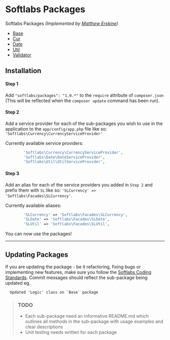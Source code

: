 Softlabs Packages
================

Softlabs Packages *(Implemented by [Matthew Erskine](https://github.com/matthewerskine))*

- [Base](https://github.com/Softlabs/softlabs-laravel/tree/master/src/Softlabs/Base)
- [Cur](https://github.com/Softlabs/softlabs-laravel/tree/master/src/Softlabs/Cur)
- [Date](https://github.com/Softlabs/softlabs-laravel/tree/master/src/Softlabs/Date)
- [Util](https://github.com/Softlabs/softlabs-laravel/tree/master/src/Softlabs/Util)
- [Validator](https://github.com/Softlabs/softlabs-laravel/tree/master/src/Softlabs/Validator)

## Installation

#### Step 1
Add `"softlabs/packages": "1.0.*"` to the `require` attribute of `composer.json` (This will be reflected when the `composer update` command has been run).

#### Step 2
Add a service provider for each of the sub-packages you wish to use in the application to the `app/config/app.php` file like so: `'Softlabs\Currency\CurrencyServiceProvider'`

Currently available service providers:

```php
		'Softlabs\Currency\CurrencyServiceProvider',
		'Softlabs\Date\DateServiceProvider',
		'Softlabs\Util\UtilServiceProvider',
```

#### Step 3
Add an alias for each of the service providers you added in `Step 2` and prefix them with `SL` like so: `'SLCurrency' => 'Softlabs\Facades\SLCurrency'`.

Currently available aliases:

```php
		'SLCurrency' => 'Softlabs\Facades\SLCurrency',
		'SLDate' => 'Softlabs\Facades\SLDate',
		'SLUtil' => 'Softlabs\Facades\SLUtil',
```


You can now use the packages!

------

## Updating Packages

If you are updating the package - be it refactoring, fixing bugs or implementing new features, make sure you follow the [Softlabs Coding Standards](https://github.com/Softlabs/Softlabs/blob/master/Coding_Standards/Softlabs%20Coding%20Standards.md).
Commit messages should reflect the sub-package being updated eg.

```
  Updated 'Logic' class on `Base` package
```

<blockquote>
<h3>TODO</h3>
<ul>
<li>Each sub-package need an informative README.md which outlines all methods in the sub-package with usage examples and clear descriptions</li>
<li>Unit testing needs written for each package</li>
</ul>
</blockquote>
